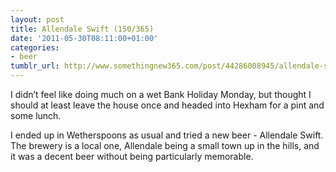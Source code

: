 ```yaml
---
layout: post
title: Allendale Swift (150/365)
date: '2011-05-30T08:11:00+01:00'
categories:
- beer
tumblr_url: http://www.somethingnew365.com/post/44286008945/allendale-swift-150365
---
```

I didn’t feel like doing much on a wet Bank Holiday Monday, but thought I should at least leave the house once and headed into Hexham for a pint and some lunch.

I ended up in Wetherspoons as usual and tried a new beer - Allendale Swift. The brewery is a local one, Allendale being a small town up in the hills, and it was a decent beer without being particularly memorable.
